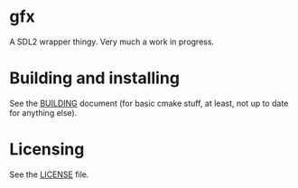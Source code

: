 # gfx

A SDL2 wrapper thingy. Very much a work in progress.

# Building and installing

See the [BUILDING](BUILDING.md) document (for basic cmake stuff, at least, not up to date for anything else).

# Licensing

See the [LICENSE](LICENSE) file.
